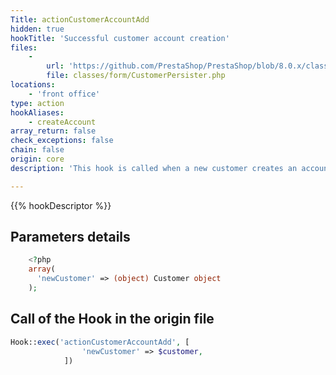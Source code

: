 ```yaml
---
Title: actionCustomerAccountAdd
hidden: true
hookTitle: 'Successful customer account creation'
files:
    -
        url: 'https://github.com/PrestaShop/PrestaShop/blob/8.0.x/classes/form/CustomerPersister.php'
        file: classes/form/CustomerPersister.php
locations:
    - 'front office'
type: action
hookAliases:
    - createAccount
array_return: false
check_exceptions: false
chain: false
origin: core
description: 'This hook is called when a new customer creates an account successfully'

---
```


{{% hookDescriptor %}}

## Parameters details

```php
    <?php
    array(
      'newCustomer' => (object) Customer object
    );
```

## Call of the Hook in the origin file

```php
Hook::exec('actionCustomerAccountAdd', [
                'newCustomer' => $customer,
            ])
```

